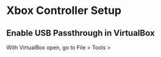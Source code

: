 # Xbox Controller Setup

## Enable USB Passthrough in VirtualBox

With VirtualBox open, go to File > Tools > 